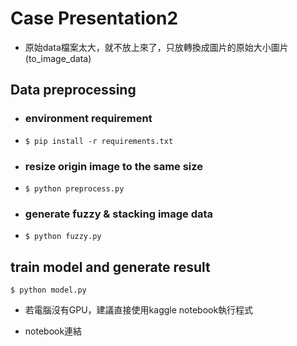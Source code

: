 # Case Presentation2

* 原始data檔案太大，就不放上來了，只放轉換成圖片的原始大小圖片(to_image_data)

## Data preprocessing 

* ### environment requirement
* `$ pip install -r requirements.txt`

* ### resize origin image to the same size
* `$ python preprocess.py`

* ### generate fuzzy & stacking image data
* `$ python fuzzy.py`



## train model and generate result
`$ python model.py`


* 若電腦沒有GPU，建議直接使用kaggle notebook執行程式

* notebook連結
